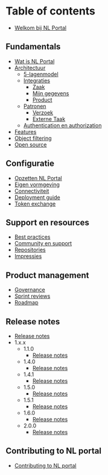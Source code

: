 # Table of contents

* [Welkom bij NL Portal](README.md)

## Fundamentals

* [Wat is NL Portal](fundamentals/wat-is-nl-portal.md)
* [Architectuur](fundamentals/architectuur/README.md)
  * [5-lagenmodel](fundamentals/architectuur/5-lagenmodel.md)
  * [Integraties](fundamentals/architectuur/integraties/README.md)
    * [Zaak](fundamentals/architectuur/integraties/zaak.md)
    * [Mijn gegevens](fundamentals/architectuur/integraties/mijn-gegevens.md)
    * [Product](fundamentals/architectuur/integraties/product.md)
  * [Patronen](fundamentals/architectuur/patronen/README.md)
    * [Verzoek](fundamentals/architectuur/patronen/verzoek.md)
    * [Externe Taak](fundamentals/architectuur/patronen/externe-taak.md)
  * [Authentication en authorization](fundamentals/architectuur/authentication-en-authorization.md)
* [Features](features/features.md)
* [Object filtering](features/zaakinformatieobjecten-filtering/zaakinformatie-object-filtering.md)
* [Open source](fundamentals/open-source.md)


## Configuratie

* [Opzetten NL Portal](configuratie/opzetten-nl-portal.md)
* [Eigen vormgeving](configuratie/eigen-vormgeving.md)
* [Connectiviteit](configuratie/connectiviteit.md)
* [Deployment guide](configuratie/deployment-guide.md)
* [Token exchange](configuratie/tokenexchange.md)

## Support en resources

* [Best practices](support-en-resources/best-practices.md)
* [Community en support](support-en-resources/community-en-support.md)
* [Repositories](support-en-resources/repositories.md)
* [Impressies](support-en-resources/impressies.md)

## Product management

* [Governance](product-management/governance.md)
* [Sprint reviews](product-management/sprintreviews.md)
* [Roadmap](product-management/roadmap.md)

## Release notes

* [Release notes](release-notes/release-notes.md)
* 1.x.x
  * 1.1.0
    * [Release notes](release-notes/major1/1.1.0/release-notes.md)
  * 1.4.0
    * [Release notes](release-notes/major1/1.4.0/release-notes.md)
  * 1.4.1
    * [Release notes](release-notes/major1/1.4.1/release-notes.md)
  * 1.5.0
    * [Release notes](release-notes/major1/1.5.0/release-notes.md)
  * 1.5.1
    * [Release notes](release-notes/major1/1.5.1/release-notes.md)
  * 1.6.0
    * [Release notes](release-notes/major1/1.6.0/release-notes.md)
  * 2.0.0
    * [Release notes](release-notes/major1/2.0.0/release-notes.md)
  
## Contributing to NL portal

* [Contributing to NL portal](contributing/contributing.md)
